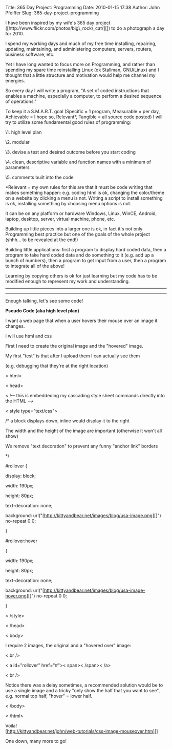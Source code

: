 Title: 365 Day Project: Programming
Date: 2010-01-15 17:38
Author: John Pfeiffer
Slug: 365-day-project-programming

<div class="field field-name-body field-type-text-with-summary field-label-hidden">
<div class="field-items">
<div class="field-item even">
I have been inspired by my wife's 365 day project
([http://www.flickr.com/photos/big\_rock\_cat/][]) to do a photograph a
day for 2010.

</p>

I spend my working days and much of my free time installing, repairing,
updating, maintaining, and administering computers, servers, routers,
business software, etc.

</p>

Yet I have long wanted to focus more on Programming, and rather than
spending my spare time reinstalling Linux (ok Stallman, GNU/Linux) and I
thought that a little structure and motivation would help me channel my
energies.

</p>

So every day I will write a program, "A set of coded instructions that
enables a machine, especially a computer, to perform a desired sequence
of operations."

</p>

To keep it a S.M.A.R.T. goal (Specific = 1 program, Measurable = per
day, Achievable = I hope so, Relevant\*, Tangible = all source code
posted) I will try to utilize some fundamental good rules of
programming:

</p>

\1. high level plan  

\2. modular  

\3. devise a test and desired outcome before you start coding  

\4. clean, descriptive variable and function names with a minimum of
parameters  

\5. comments built into the code

</p>

\*Relevant = my own rules for this are that it must be code writing that
makes something happen: e.g. coding html is ok, changing the color/theme
on a website by clicking a menu is not. Writing a script to install
something is ok, installing something by choosing menu options is not.

</p>

It can be on any platform or hardware Windows, Linux, WinCE, Android,
laptop, desktop, server, virtual machine, phone, etc.

</p>

Building up little pieces into a larger one is ok, in fact it's not only
Programming best practice but one of the goals of the whole project
(shhh... to be revealed at the end!)

</p>

Building little applications: first a program to display hard coded
data, then a program to take hard coded data and do something to it
(e.g. add up a bunch of numbers), then a program to get input from a
user, then a program to integrate all of the above!

</p>

Learning by copying others is ok for just learning but my code has to be
modified enough to represent my work and understanding.  

- - - - - - - - - - - - - - - - - - - - - - - - - - - - - - - - - - - -
- - - - - - - - - - - - - - - - - - - - - - - - - - - -

</p>

Enough talking, let's see some code!

</p>

**Pseudo Code (aka high level plan)**  

I want a web page that when a user hovers their mouse over an image it
changes.

</p>

I will use html and css

</p>

First I need to create the original image and the "hovered" image.

</p>

My first "test" is that after I upload them I can actually see them  

(e.g. debugging that they're at the right location)

</p>

< html\>  

< head\>  

< !-- this is embeddeding my cascading style sheet commands directly
into the HTML --\>  

< style type="text/css"\>

</p>

/\* a block displays down, inline would display it to the right  

The width and the height of the image are important (otherwise it won't
all show)  

We remove "text decoration" to prevent any funny "anchor link" borders  

\*/

</p>

\#rollover {  

display: block;  

width: 190px;  

height: 80px;  

text-decoration: none;  

background: url("[http://kittyandbear.net/images/blog/usa-image.png][]")
no-repeat 0 0;  

}

</p>

\#rollover:hover  

{  

width: 190px;  

height: 80px;  

text-decoration: none;  

background:
url("[http://kittyandbear.net/images/blog/usa-image-hover.png][]")
no-repeat 0 0;  

}

</p>

< /style\>  

< /head\>

</p>

< body\>  

I require 2 images, the original and a "hovered over" image:  

< br /\>

</p>

< a id="rollover" href="\#"\>< span\>< /span\>< /a\>

</p>

< br /\>  

Notice there was a delay sometimes, a recommended solution would be to
use a single image and a tricky "only show the half that you want to
see", e.g. normal top half, "hover" = lower half.

</p>

< /body\>  

< /html\>

</p>

Voila!  
[http://kittyandbear.net/john/web-tutorials/css-image-mouseover.htm][]

</p>

One down, many more to go!

</p>
<p>
</div>
</div>
</div>
</p>

  [http://www.flickr.com/photos/big\_rock\_cat/]: http://www.flickr.com/photos/big_rock_cat/
  [http://kittyandbear.net/images/blog/usa-image.png]: http://kittyandbear.net/images/blog/usa-image.png
  [http://kittyandbear.net/images/blog/usa-image-hover.png]: http://kittyandbear.net/images/blog/usa-image-hover.png
  [http://kittyandbear.net/john/web-tutorials/css-image-mouseover.htm]: http://kittyandbear.net/john/web-tutorials/css-image-mouseover.htm
